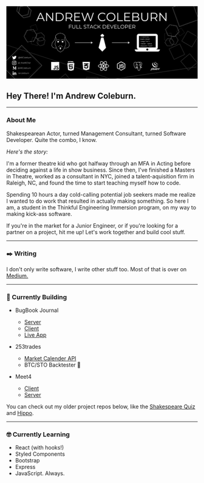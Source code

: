 <img src='AcTripBanner.png' />


## Hey There! I'm Andrew Coleburn.
---
### About Me
Shakespearean Actor, turned Management Consultant, turned Software Developer. Quite the combo, I know. 

*Here's the story:* 

I'm a former theatre kid who got halfway through an MFA in Acting before deciding against a life in show business. Since then, I've finished a Masters in Theatre, worked as a consultant in NYC, joined a talent-aquisition firm in Raleigh, NC, and found the time to start teaching myself how to code.

Spending 10 hours a day cold-calling potential job seekers made me realize I wanted to do work that resulted in actually making something. So here I am, a student in the Thinkful Engineering Immersion program, on my way to making kick-ass software.

If you're in the market for a Junior Engineer, or if you're looking for a partner on a project, hit me up! Let's work together and build cool stuff.

----
### :black_nib: Writing

I don't only write software, I write other stuff too. Most of that is over on [Medium.](https://arcoleburn.medium.com/)

---
### :hammer: Currently Building

- BugBook Journal
    - [Server](https://github.com/arcoleburn/bugbook-server)
    - [Client](https://github.com/arcoleburn/bugbook-client)
    - [Live App](https://bugbookjournal.com)

- 253trades 
    - [Market Calender API](https://github.com/arcoleburn/marketCalendarAPI)
    - BTC/STO Backtester :shushing_face:
    
- Meet4
    - [Client](https://github.com/arcoleburn/meet4-client)
    - [Server](https://github.com/arcoleburn/meet4-server)


You can check out my older project repos below, like the [Shakespeare Quiz](https://arcoleburn.github.io/ACRSQuizApp/) and [Hippo](https://arcoleburn.github.io/bookmarks-app/).

---
### :nerd_face: Currently Learning
- React  (with hooks!)
- Styled Components
- Bootstrap
- Express 
- JavaScript. Always. 
<!--
**arcoleburn/arcoleburn** is a ✨ _special_ ✨ repository because its `README.md` (this file) appears on your GitHub profile.

Here are some ideas to get you started:

- 🔭 I’m currently working on ...
- 🌱 I’m currently learning ...
- 👯 I’m looking to collaborate on ...
- 🤔 I’m looking for help with ...
- 💬 Ask me about ...
- 📫 How to reach me: ...
- 😄 Pronouns: ...
- ⚡ Fun fact: ...
-->
